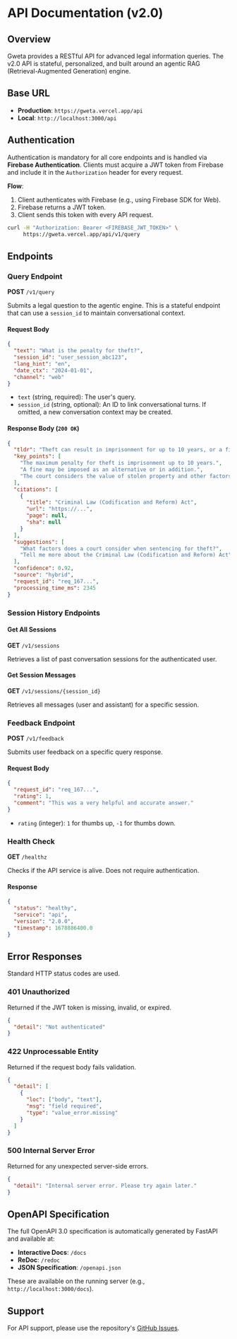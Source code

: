 # API Documentation (v2.0)

## Overview

Gweta provides a RESTful API for advanced legal information queries. The v2.0 API is stateful, personalized, and built around an agentic RAG (Retrieval-Augmented Generation) engine.

## Base URL

- **Production**: `https://gweta.vercel.app/api`
- **Local**: `http://localhost:3000/api`

## Authentication

Authentication is mandatory for all core endpoints and is handled via **Firebase Authentication**. Clients must acquire a JWT token from Firebase and include it in the `Authorization` header for every request.

**Flow**:
1.  Client authenticates with Firebase (e.g., using Firebase SDK for Web).
2.  Firebase returns a JWT token.
3.  Client sends this token with every API request.

```bash
curl -H "Authorization: Bearer <FIREBASE_JWT_TOKEN>" \
     https://gweta.vercel.app/api/v1/query
```

## Endpoints

### Query Endpoint

**POST** `/v1/query`

Submits a legal question to the agentic engine. This is a stateful endpoint that can use a `session_id` to maintain conversational context.

#### Request Body

```json
{
  "text": "What is the penalty for theft?",
  "session_id": "user_session_abc123",
  "lang_hint": "en",
  "date_ctx": "2024-01-01",
  "channel": "web"
}
```
- `text` (string, required): The user's query.
- `session_id` (string, optional): An ID to link conversational turns. If omitted, a new conversation context may be created.

#### Response Body (`200 OK`)

```json
{
  "tldr": "Theft can result in imprisonment for up to 10 years, or a fine, or both, depending on the circumstances.",
  "key_points": [
    "The maximum penalty for theft is imprisonment up to 10 years.",
    "A fine may be imposed as an alternative or in addition.",
    "The court considers the value of stolen property and other factors."
  ],
  "citations": [
    {
      "title": "Criminal Law (Codification and Reform) Act",
      "url": "https://...",
      "page": null,
      "sha": null
    }
  ],
  "suggestions": [
    "What factors does a court consider when sentencing for theft?",
    "Tell me more about the Criminal Law (Codification and Reform) Act"
  ],
  "confidence": 0.92,
  "source": "hybrid",
  "request_id": "req_167...",
  "processing_time_ms": 2345
}
```

### Session History Endpoints

#### Get All Sessions

**GET** `/v1/sessions`

Retrieves a list of past conversation sessions for the authenticated user.

#### Get Session Messages

**GET** `/v1/sessions/{session_id}`

Retrieves all messages (user and assistant) for a specific session.

### Feedback Endpoint

**POST** `/v1/feedback`

Submits user feedback on a specific query response.

#### Request Body

```json
{
  "request_id": "req_167...",
  "rating": 1,
  "comment": "This was a very helpful and accurate answer."
}
```
- `rating` (integer): `1` for thumbs up, `-1` for thumbs down.

### Health Check

**GET** `/healthz`

Checks if the API service is alive. Does not require authentication.

#### Response

```json
{
  "status": "healthy",
  "service": "api",
  "version": "2.0.0",
  "timestamp": 1678886400.0
}
```

## Error Responses

Standard HTTP status codes are used.

### 401 Unauthorized

Returned if the JWT token is missing, invalid, or expired.

```json
{
  "detail": "Not authenticated"
}
```

### 422 Unprocessable Entity

Returned if the request body fails validation.

```json
{
  "detail": [
    {
      "loc": ["body", "text"],
      "msg": "field required",
      "type": "value_error.missing"
    }
  ]
}
```

### 500 Internal Server Error

Returned for any unexpected server-side errors.

```json
{
  "detail": "Internal server error. Please try again later."
}
```

## OpenAPI Specification

The full OpenAPI 3.0 specification is automatically generated by FastAPI and available at:
- **Interactive Docs**: `/docs`
- **ReDoc**: `/redoc`
- **JSON Specification**: `/openapi.json`

These are available on the running server (e.g., `http://localhost:3000/docs`).

## Support

For API support, please use the repository's [GitHub Issues](https://github.com/Lunexa-AI/right-line/issues).
